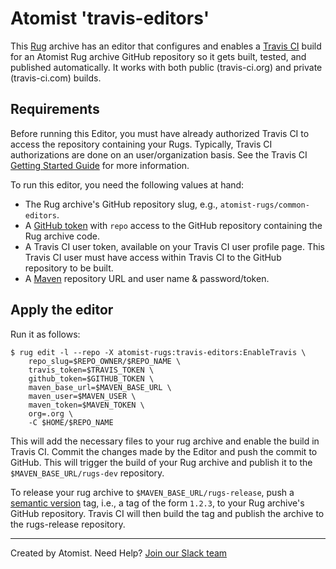 # Atomist 'travis-editors'

This [Rug](http://docs.atomist.com/) archive has an editor that
configures and enables a [Travis CI](https://travis-ci.org/) build for
an Atomist Rug archive GitHub repository so it gets built, tested, and
published automatically.  It works with both public (travis-ci.org)
and private (travis-ci.com) builds.

## Requirements

Before running this Editor, you must have already authorized Travis CI
to access the repository containing your Rugs.  Typically, Travis CI
authorizations are done on an user/organization basis.  See the Travis
CI [Getting Started Guide][travis-start] for more information.

To run this editor, you need the following values at hand:

*   The Rug archive's GitHub repository slug, e.g.,
    `atomist-rugs/common-editors`.
*   A [GitHub token][gh-token] with `repo` access to the GitHub
    repository containing the Rug archive code.
*   A Travis CI user token, available on your Travis CI user profile
    page.  This Travis CI user must have access within Travis CI to
    the GitHub repository to be built.
*   A [Maven][maven] repository URL and user name & password/token.

[travis-start]: https://docs.travis-ci.com/user/getting-started/
[gh-token]: https://github.com/settings/tokens
[maven]: https://maven.apache.org/

## Apply the editor

Run it as follows:

```
$ rug edit -l --repo -X atomist-rugs:travis-editors:EnableTravis \
    repo_slug=$REPO_OWNER/$REPO_NAME \
    travis_token=$TRAVIS_TOKEN \
    github_token=$GITHUB_TOKEN \
    maven_base_url=$MAVEN_BASE_URL \
    maven_user=$MAVEN_USER \
    maven_token=$MAVEN_TOKEN \
    org=.org \
    -C $HOME/$REPO_NAME
```

This will add the necessary files to your rug archive and enable the
build in Travis CI.  Commit the changes made by the Editor and push
the commit to GitHub.  This will trigger the build of your Rug archive
and publish it to the `$MAVEN_BASE_URL/rugs-dev` repository.

To release your rug archive to `$MAVEN_BASE_URL/rugs-release`, push
a [semantic version][semver] tag, i.e., a tag of the form `1.2.3`, to
your Rug archive's GitHub repository.  Travis CI will then build the
tag and publish the archive to the rugs-release repository.

[cli]: https://github.com/atomist/rug-cli
[semver]: http://semver.org

---
Created by Atomist. Need Help? <a href="https://join.atomist.com/">Join our Slack team</a>
